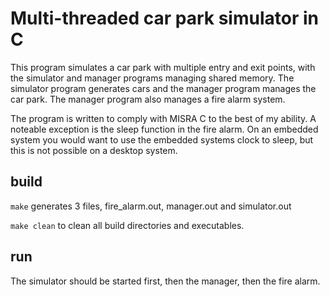 # Multi-threaded car park simulator in C

This program simulates a car park with multiple entry and exit points, with the simulator and manager programs managing shared memory. The simulator program generates cars and the manager program manages the car park. The manager program also manages a fire alarm system. 

The program is written to comply with MISRA C to the best of my ability. A noteable exception is the sleep function in the fire alarm. On an embedded system you would want to use the embedded systems clock to sleep, but this is not possible on a desktop system.

## build

`make` generates 3 files, fire_alarm.out, manager.out and simulator.out

`make clean` to clean all build directories and executables.

## run

The simulator should be started first, then the manager, then the fire alarm.